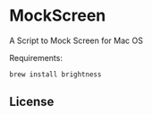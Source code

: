 # MockScreen

A Script to Mock Screen for Mac OS

Requirements:

```
brew install brightness
```

License
---

